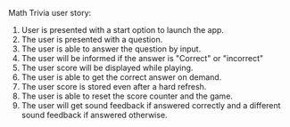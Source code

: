 
Math Trivia user story: 
1. User is presented with a start option to launch the app. 
2. The user is presented with a question.
3. The user is able to answer the question by input.
4. The user will be informed if the answer is "Correct" or "incorrect"
5. The user score will be displayed while playing.
6. The user is able to get the correct answer on demand. 
7. The user score is stored even after a hard refresh. 
8. The user is able to reset the score counter and the game.
8. The user will get sound feedback if answered correctly and a different sound feedback if answered otherwise.
